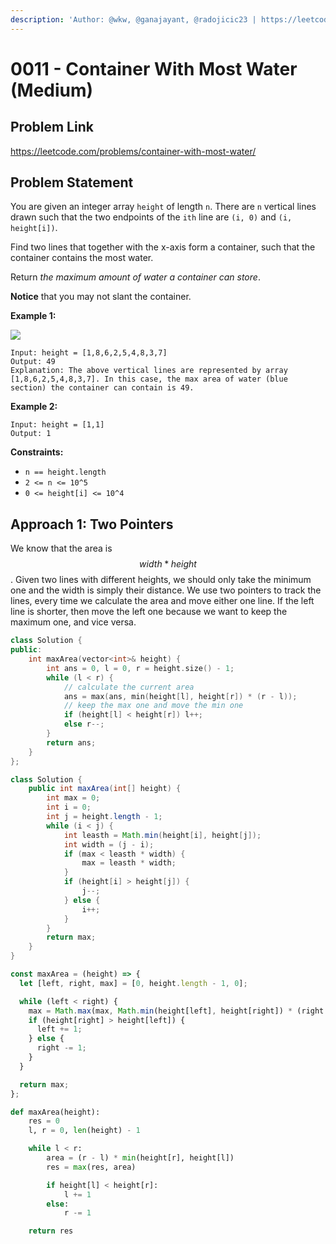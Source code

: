```yaml
---
description: 'Author: @wkw, @ganajayant, @radojicic23 | https://leetcode.com/problems/container-with-most-water/'
---
```


# 0011 - Container With Most Water (Medium)

## Problem Link

https://leetcode.com/problems/container-with-most-water/

## Problem Statement

You are given an integer array `height` of length `n`. There are `n` vertical lines drawn such that the two endpoints of the `ith` line are `(i, 0)` and `(i, height[i])`.

Find two lines that together with the x-axis form a container, such that the container contains the most water.

Return _the maximum amount of water a container can store_.

**Notice** that you may not slant the container.

**Example 1:**

![](https://s3-lc-upload.s3.amazonaws.com/uploads/2018/07/17/question_11.jpg)

```
Input: height = [1,8,6,2,5,4,8,3,7]
Output: 49
Explanation: The above vertical lines are represented by array [1,8,6,2,5,4,8,3,7]. In this case, the max area of water (blue section) the container can contain is 49.
```

**Example 2:**

```
Input: height = [1,1]
Output: 1
```

**Constraints:**

- `n == height.length`
- `2 <= n <= 10^5`
- `0 <= height[i] <= 10^4`

## Approach 1: Two Pointers

We know that the area is $$width * height$$. Given two lines with different heights, we should only take the minimum one and the width is simply their distance. We use two pointers to track the lines, every time we calculate the area and move either one line. If the left line is shorter, then move the left one because we want to keep the maximum one, and vice versa.

<Tabs>
<TabItem value="cpp" label="C++">
<SolutionAuthor name="@wkw"/>

```cpp
class Solution {
public:
    int maxArea(vector<int>& height) {
        int ans = 0, l = 0, r = height.size() - 1;
        while (l < r) {
            // calculate the current area
            ans = max(ans, min(height[l], height[r]) * (r - l));
            // keep the max one and move the min one
            if (height[l] < height[r]) l++;
            else r--;
        }
        return ans;
    }
};
```

</TabItem>

<TabItem value="java" label="Java">
<SolutionAuthor name="@ganajayant"/>

```java
class Solution {
    public int maxArea(int[] height) {
        int max = 0;
        int i = 0;
        int j = height.length - 1;
        while (i < j) {
            int leasth = Math.min(height[i], height[j]);
            int width = (j - i);
            if (max < leasth * width) {
                max = leasth * width;
            }
            if (height[i] > height[j]) {
                j--;
            } else {
                i++;
            }
        }
        return max;
    }
}
```

</TabItem>
<TabItem value="javascript" label="JavaScript">
<SolutionAuthor name="@MithunPrabhu777"/>

```javascript
const maxArea = (height) => {
  let [left, right, max] = [0, height.length - 1, 0];

  while (left < right) {
    max = Math.max(max, Math.min(height[left], height[right]) * (right - left));
    if (height[right] > height[left]) {
      left += 1;
    } else {
      right -= 1;
    }
  }

  return max;
};
```

</TabItem>

<TabItem value="python" label="Python">
<SolutionAuthor name="@radojicic23"/>

```python
def maxArea(height):
    res = 0
    l, r = 0, len(height) - 1

    while l < r:
        area = (r - l) * min(height[r], height[l])
        res = max(res, area)

        if height[l] < height[r]:
            l += 1
        else:
            r -= 1

    return res
```

</TabItem>
</Tabs>
